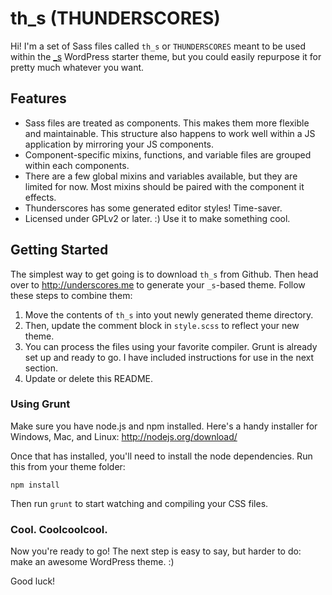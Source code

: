 th_s (THUNDERSCORES)
===

Hi! I'm a set of Sass files called `th_s` or `THUNDERSCORES` meant to be used within the [_s](http://underscores.me/ "So good!") WordPress starter theme, but you could easily repurpose it for pretty much whatever you want.

## Features
* Sass files are treated as components. This makes them more flexible and maintainable. This structure also happens to work well within a JS application by mirroring your JS components.
* Component-specific mixins, functions, and variable files are grouped within each components.
* There are a few global mixins and variables available, but they are limited for now. Most mixins should be paired with the component it effects.
* Thunderscores has some generated editor styles! Time-saver.
* Licensed under GPLv2 or later. :) Use it to make something cool.

Getting Started
---------------

The simplest way to get going is to download `th_s` from Github. Then head over to http://underscores.me to generate your `_s`-based theme. Follow these steps to combine them:

1. Move the contents of `th_s` into yout newly generated theme directory.
2. Then, update the comment block in `style.scss` to reflect your new theme.
3. You can process the files using your favorite compiler. Grunt is already set up and ready to go. I have included instructions for use in the next section.
4. Update or delete this README.

### Using Grunt
Make sure you have node.js and npm installed. Here's a handy installer for Windows, Mac, and Linux:
http://nodejs.org/download/

Once that has installed, you'll need to install the node dependencies. Run this from your theme folder:

`npm install`

Then run `grunt` to start watching and compiling your CSS files.


### Cool. Coolcoolcool.

Now you're ready to go! The next step is easy to say, but harder to do: make an awesome WordPress theme. :)

Good luck!

